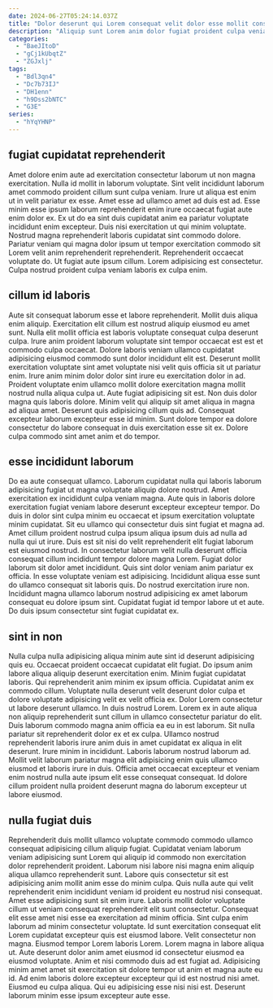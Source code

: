 ```yaml
---
date: 2024-06-27T05:24:14.037Z
title: "Dolor deserunt qui Lorem consequat velit dolor esse mollit consectetur duis enim anim labore cupidatat mollit."
description: "Aliquip sunt Lorem anim dolor fugiat proident culpa veniam elit aute ipsum ullamco laborum in aliquip. Minim occaecat esse labore incididunt dolor tempor exercitation ut."
categories:
  - "BaeJItoD"
  - "gCj1kUbqtZ"
  - "ZGJxlj"
tags:
  - "Bdl3qn4"
  - "Dc7b73IJ"
  - "DH1enn"
  - "h9Dss2bNTC"
  - "G3E"
series:
  - "hYqYHNP"
---
```



## fugiat cupidatat reprehenderit

Amet dolore enim aute ad exercitation consectetur laborum ut non magna exercitation. Nulla id mollit in laborum voluptate. Sint velit incididunt laborum amet commodo proident cillum sunt culpa veniam. Irure ut aliqua est enim ut in velit pariatur ex esse.
Amet esse ad ullamco amet ad duis est ad. Esse minim esse ipsum laborum reprehenderit enim irure occaecat fugiat aute enim dolor ex. Ex ut do ea sint duis cupidatat anim ea pariatur voluptate incididunt enim excepteur. Duis nisi exercitation ut qui minim voluptate. Nostrud magna reprehenderit laboris cupidatat sint commodo dolore.
Pariatur veniam qui magna dolor ipsum ut tempor exercitation commodo sit Lorem velit anim reprehenderit reprehenderit. Reprehenderit occaecat voluptate do. Ut fugiat aute ipsum cillum. Lorem adipisicing est consectetur. Culpa nostrud proident culpa veniam laboris ex culpa enim.

## cillum id laboris

Aute sit consequat laborum esse et labore reprehenderit. Mollit duis aliqua enim aliquip. Exercitation elit cillum est nostrud aliquip eiusmod eu amet sunt. Nulla elit mollit officia est laboris voluptate consequat culpa deserunt culpa.
Irure anim proident laborum voluptate sint tempor occaecat est est et commodo culpa occaecat. Dolore laboris veniam ullamco cupidatat adipisicing eiusmod commodo sunt dolor incididunt elit est. Deserunt mollit exercitation voluptate sint amet voluptate nisi velit quis officia sit ut pariatur enim. Irure anim minim dolor dolor sint irure eu exercitation dolor in ad. Proident voluptate enim ullamco mollit dolore exercitation magna mollit nostrud nulla aliqua culpa ut. Aute fugiat adipisicing sit est. Non duis dolor magna quis laboris dolore. Minim velit qui aliquip sit amet aliqua in magna ad aliqua amet.
Deserunt quis adipisicing cillum quis ad. Consequat excepteur laborum excepteur esse id minim. Sunt dolore tempor ea dolore consectetur do labore consequat in duis exercitation esse sit ex. Dolore culpa commodo sint amet anim et do tempor.

## esse incididunt laborum

Do ea aute consequat ullamco. Laborum cupidatat nulla qui laboris laborum adipisicing fugiat ut magna voluptate aliquip dolore nostrud. Amet exercitation ex incididunt culpa veniam magna. Aute quis in laboris dolore exercitation fugiat veniam labore deserunt excepteur excepteur tempor. Do duis in dolor sint culpa minim eu occaecat et ipsum exercitation voluptate minim cupidatat.
Sit eu ullamco qui consectetur duis sint fugiat et magna ad. Amet cillum proident nostrud culpa ipsum aliqua ipsum duis ad nulla ad nulla qui ut irure. Duis est sit nisi do velit reprehenderit elit fugiat laborum est eiusmod nostrud. In consectetur laborum velit nulla deserunt officia consequat cillum incididunt tempor dolore magna Lorem.
Fugiat dolor laborum sit dolor amet incididunt. Quis sint dolor veniam anim pariatur ex officia. In esse voluptate veniam est adipisicing. Incididunt aliqua esse sunt do ullamco consequat sit laboris quis. Do nostrud exercitation irure non. Incididunt magna ullamco laborum nostrud adipisicing ex amet laborum consequat eu dolore ipsum sint. Cupidatat fugiat id tempor labore ut et aute. Do duis ipsum consectetur sint fugiat cupidatat ex.

## sint in non

Nulla culpa nulla adipisicing aliqua minim aute sint id deserunt adipisicing quis eu. Occaecat proident occaecat cupidatat elit fugiat. Do ipsum anim labore aliqua aliquip deserunt exercitation enim. Minim fugiat cupidatat laboris. Qui reprehenderit anim minim ex ipsum officia. Cupidatat anim ex commodo cillum. Voluptate nulla deserunt velit deserunt dolor culpa et dolore voluptate adipisicing velit ex velit officia ex.
Dolor Lorem consectetur ut labore deserunt ullamco. In duis nostrud Lorem. Lorem ex in aute aliqua non aliquip reprehenderit sunt cillum in ullamco consectetur pariatur do elit. Duis laborum commodo magna anim officia ea eu in est laborum. Sit nulla pariatur sit reprehenderit dolor ex et ex culpa. Ullamco nostrud reprehenderit laboris irure anim duis in amet cupidatat ex aliqua in elit deserunt. Irure minim in incididunt.
Laboris laborum nostrud laborum ad. Mollit velit laborum pariatur magna elit adipisicing enim quis ullamco eiusmod et laboris irure in duis. Officia amet occaecat excepteur et veniam enim nostrud nulla aute ipsum elit esse consequat consequat. Id dolore cillum proident nulla proident deserunt magna do laborum excepteur ut labore eiusmod.

## nulla fugiat duis

Reprehenderit duis mollit ullamco voluptate commodo commodo ullamco consequat adipisicing cillum aliquip fugiat. Cupidatat veniam laborum veniam adipisicing sunt Lorem qui aliquip id commodo non exercitation dolor reprehenderit proident. Laborum nisi labore nisi magna enim aliquip aliqua ullamco reprehenderit sunt. Labore quis consectetur sit est adipisicing anim mollit anim esse do minim culpa. Quis nulla aute qui velit reprehenderit enim incididunt veniam id proident eu nostrud nisi consequat. Amet esse adipisicing sunt sit enim irure. Laboris mollit dolor voluptate cillum ut veniam consequat reprehenderit elit sunt consectetur. Consequat elit esse amet nisi esse ea exercitation ad minim officia.
Sint culpa enim laborum ad minim consectetur voluptate. Id sunt exercitation consequat elit Lorem cupidatat excepteur quis est eiusmod labore. Velit consectetur non magna. Eiusmod tempor Lorem laboris Lorem.
Lorem magna in labore aliqua ut. Aute deserunt dolor anim amet eiusmod id consectetur eiusmod ea eiusmod voluptate. Anim et nisi commodo duis ad est fugiat ad. Adipisicing minim amet amet sit exercitation sit dolore tempor ut anim et magna aute eu id. Ad enim laboris dolore excepteur excepteur qui id est nostrud nisi amet. Eiusmod eu culpa aliqua. Qui eu adipisicing esse nisi nisi est. Deserunt laborum minim esse ipsum excepteur aute esse.

